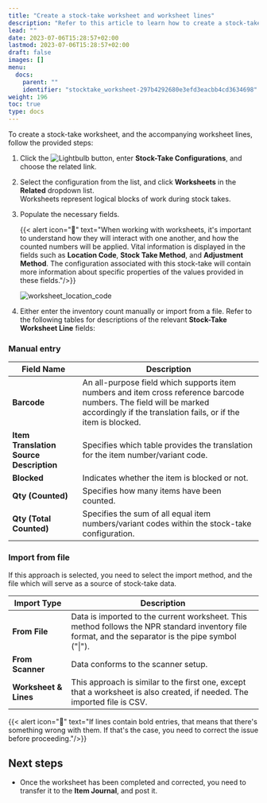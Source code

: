 ```yaml
---
title: "Create a stock-take worksheet and worksheet lines"
description: "Refer to this article to learn how to create a stock-take worksheet and the accompanying worksheet lines."
lead: ""
date: 2023-07-06T15:28:57+02:00
lastmod: 2023-07-06T15:28:57+02:00
draft: false
images: []
menu:
  docs:
    parent: ""
    identifier: "stocktake_worksheet-297b4292680e3efd3eacbb4cd3634698"
weight: 196
toc: true
type: docs
---
```


To create a stock-take worksheet, and the accompanying worksheet lines, follow the provided steps:

1. Click the ![Lightbulb](Lightbulb_icon.PNG) button, enter **Stock-Take Configurations**, and choose the related link.
2. Select the configuration from the list, and click **Worksheets** in the **Related** dropdown list.       
   Worksheets represent logical blocks of work during stock takes. 

3. Populate the necessary fields.

    {{< alert icon="📝" text="When working with worksheets, it's important to understand how they will interact with one another, and how the counted numbers will be applied. Vital information is displayed in the fields such as <b>Location Code</b>, <b>Stock Take Method</b>, and <b>Adjustment Method</b>. The configuration associated with this stock-take will contain more information about specific properties of the values provided in these fields."/>}}

    ![worksheet_location_code](worksheet_location_code.png)

4. Either enter the inventory count manually or import from a file. Refer to the following tables for descriptions of the relevant **Stock-Take Worksheet Line** fields:

### Manual entry

| Field Name     | Description |
| ----------- | ----------- |
| **Barcode** | An all-purpose field which supports item numbers and item cross reference barcode numbers. The field will be marked accordingly if the translation fails, or if the item is blocked. | 
| **Item Translation Source Description** | Specifies which table provides the translation for the item number/variant code. | 
| **Blocked** | Indicates whether the item is blocked or not. | 
| **Qty (Counted)** | Specifies how many items have been counted. |
| **Qty (Total Counted)** | Specifies the sum of all equal item numbers/variant codes within the stock-take configuration. |

### Import from file

If this approach is selected, you need to select the import method, and the file which will serve as a source of stock-take data. 

| Import Type  | Description |
| ----------- | ----------- |
| **From File** | Data is imported to the current worksheet. This method follows the NPR standard inventory file format, and the separator is the pipe symbol ("\|"). |
| **From Scanner** | Data conforms to the scanner setup. |
| **Worksheet & Lines** | This approach is similar to the first one, except that a worksheet is also created, if needed. The imported file is CSV. |

{{< alert icon="📝" text="If lines contain bold entries, that means that there's something wrong with them. If that's the case, you need to correct the issue before proceeding."/>}}

## Next steps

- Once the worksheet has been completed and corrected, you need to transfer it to the **Item Journal**, and post it.

